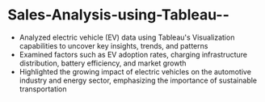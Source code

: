 # Sales-Analysis-using-Tableau-- 
- Analyzed electric vehicle (EV) data using Tableau's Visualization capabilities to uncover key insights, trends, and patterns
- Examined factors such as EV adoption rates, charging infrastructure distribution, battery efficiency, and market growth
- Highlighted the growing impact of electric vehicles on the automotive industry and energy sector, emphasizing the importance of sustainable transportation

